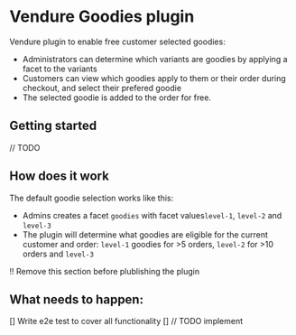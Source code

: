 # Vendure Goodies plugin

Vendure plugin to enable free customer selected goodies:

- Administrators can determine which variants are goodies by applying a facet to the variants
- Customers can view which goodies apply to them or their order during checkout, and select their prefered goodie
- The selected goodie is added to the order for free.

## Getting started

// TODO

## How does it work

The default goodie selection works like this:

- Admins creates a facet `goodies` with facet values`level-1`, `level-2` and `level-3`
- The plugin will determine what goodies are eligible for the current customer and order: `level-1` goodies for >5 orders, `level-2` for >10 orders and `level-3`

!! Remove this section before plublishing the plugin

## What needs to happen:

[] Write e2e test to cover all functionality
[] // TODO implement
